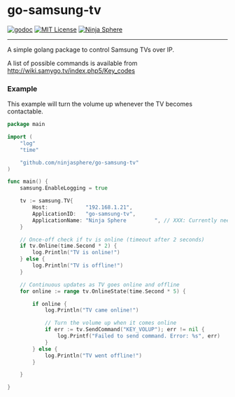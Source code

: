 # go-samsung-tv

[![godoc](http://img.shields.io/badge/godoc-Reference-blue.svg)](https://godoc.org/github.com/ninjasphere/go-samsung-tv)
[![MIT License](https://img.shields.io/badge/license-MIT-yellow.svg)](LICENSE)
[![Ninja Sphere](https://img.shields.io/badge/built%20by-ninja%20blocks-lightgrey.svg)](http://ninjablocks.com)

---


A simple golang package to control Samsung TVs over IP.

A list of possible commands is available from http://wiki.samygo.tv/index.php5/Key_codes

### Example

This example will turn the volume up whenever the TV becomes contactable.

```go
package main

import (
	"log"
	"time"

	"github.com/ninjasphere/go-samsung-tv"
)

func main() {
	samsung.EnableLogging = true

	tv := samsung.TV{
		Host:            "192.168.1.21",
		ApplicationID:   "go-samsung-tv",
		ApplicationName: "Ninja Sphere         ", // XXX: Currently needs padding
	}

	// Once-off check if tv is online (timeout after 2 seconds)
	if tv.Online(time.Second * 2) {
		log.Println("TV is online!")
	} else {
		log.Println("TV is offline!")
	}

	// Continuous updates as TV goes online and offline
	for online := range tv.OnlineState(time.Second * 5) {

		if online {
			log.Println("TV came online!")

			// Turn the volume up when it comes online
			if err := tv.SendCommand("KEY_VOLUP"); err != nil {
				log.Printf("Failed to send command. Error: %s", err)
			}
		} else {
			log.Println("TV went offline!")
		}

	}

}


```

